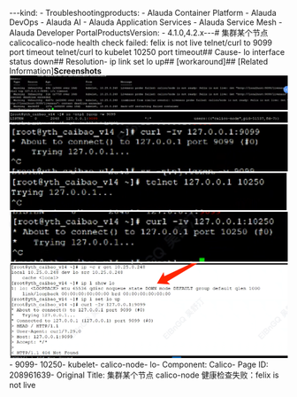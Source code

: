 ---kind:   - Troubleshootingproducts:    - Alauda Container Platform   - Alauda DevOps   - Alauda AI   - Alauda Application Services   - Alauda Service Mesh   - Alauda Developer PortalProductsVersion:   - 4.1.0,4.2.x---<!-- A type of document that involves encountering a fault, diag...it, performing root cause analysis, and providing solutions. --># 集群某个节点 calicocalico-node health check failed: felix is not live telnet/curl to 9099 port timeout telnet/curl to kubelet 10250 port timeout## Cause- lo interface status down## Resolution- ip link set lo up## [workaround]## [Related Information]**Screenshots**![](assets/ji-qun-mou-ge-jie-dian-calico-node-jian-kang-jian-cha-shi-bai-felix-is-not-live/image-2024-5-11_9-41-35.png)![](assets/ji-qun-mou-ge-jie-dian-calico-node-jian-kang-jian-cha-shi-bai-felix-is-not-live/image-2024-5-11_9-43-9.png)![](assets/ji-qun-mou-ge-jie-dian-calico-node-jian-kang-jian-cha-shi-bai-felix-is-not-live/image-2024-5-11_9-44-13.png)![](assets/ji-qun-mou-ge-jie-dian-calico-node-jian-kang-jian-cha-shi-bai-felix-is-not-live/image-2024-5-11_9-47-33.png)![](assets/ji-qun-mou-ge-jie-dian-calico-node-jian-kang-jian-cha-shi-bai-felix-is-not-live/image-2024-5-11_9-48-1.png)![](assets/ji-qun-mou-ge-jie-dian-calico-node-jian-kang-jian-cha-shi-bai-felix-is-not-live/image-2024-5-11_9-51-22.png)- 9099- 10250- kubelet- calico-node- lo- Component: Calico- Page ID: 208961639- Original Title: 集群某个节点 calico-node 健康检查失败：felix is not live